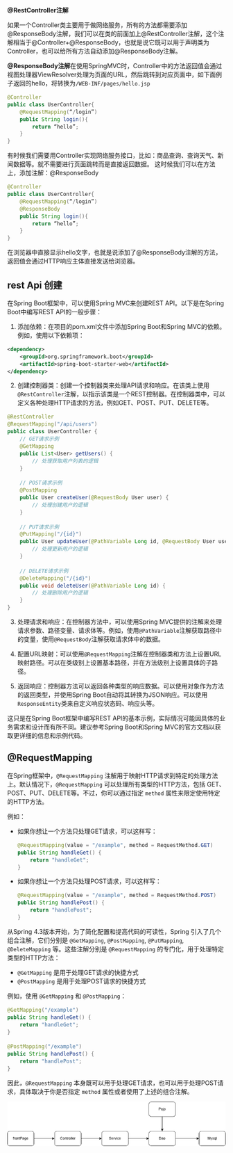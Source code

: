 **@RestController注解**

如果一个Controller类主要用于做网络服务，所有的方法都需要添加@ResponseBody注解，我们可以在类的前面加上@RestController注解，这个注解相当于@Controller+@ResponseBody，也就是说它既可以用于声明类为Controller，也可以给所有方法自动添加@ResponseBody注解。 

**@ResponseBody注解**在使用SpringMVC时，Controller中的方法返回值会通过视图处理器ViewResolver处理为页面的URL，然后跳转到对应页面中，如下面例子返回的hello，将转换为`/WEB-INF/pages/hello.jsp`

```java
@Controller
public class UserController{
	@RequestMapping(“/login”)
	public String login(){
		return “hello”;
	}
} 
```

有时候我们需要用Controller实现网络服务接口，比如：商品查询、查询天气、新闻数据等。就不需要进行页面跳转而是直接返回数据。 这时候我们可以在方法上，添加注解：@ResponseBody 

```java
@Controller
public class UserController{
	@RequestMapping(“/login”)
    @ResponseBody
	public String login(){
		return “hello”;
	}
} 
```

在浏览器中直接显示hello文字，也就是说添加了@ResponseBody注解的方法，返回值会通过HTTP响应主体直接发送给浏览器。

## rest Api 创建

在Spring Boot框架中，可以使用Spring MVC来创建REST API。以下是在Spring Boot中编写REST API的一般步骤：

1. 添加依赖：在项目的pom.xml文件中添加Spring Boot和Spring MVC的依赖。例如，使用以下依赖项：
```xml
<dependency>
    <groupId>org.springframework.boot</groupId>
    <artifactId>spring-boot-starter-web</artifactId>
</dependency>
```

2. 创建控制器类：创建一个控制器类来处理API请求和响应。在该类上使用`@RestController`注解，以指示该类是一个REST控制器。在控制器类中，可以定义各种处理HTTP请求的方法，例如GET、POST、PUT、DELETE等。

```java
@RestController
@RequestMapping("/api/users")
public class UserController {
    // GET请求示例
    @GetMapping
    public List<User> getUsers() {
        // 处理获取用户列表的逻辑
    }

    // POST请求示例
    @PostMapping
    public User createUser(@RequestBody User user) {
        // 处理创建用户的逻辑
    }

    // PUT请求示例
    @PutMapping("/{id}")
    public User updateUser(@PathVariable Long id, @RequestBody User user) {
        // 处理更新用户的逻辑
    }

    // DELETE请求示例
    @DeleteMapping("/{id}")
    public void deleteUser(@PathVariable Long id) {
        // 处理删除用户的逻辑
    }
}
```

3. 处理请求和响应：在控制器方法中，可以使用Spring MVC提供的注解来处理请求参数、路径变量、请求体等。例如，使用`@PathVariable`注解获取路径中的变量，使用`@RequestBody`注解获取请求体中的数据。

4. 配置URL映射：可以使用`@RequestMapping`注解在控制器类和方法上设置URL映射路径。可以在类级别上设置基本路径，并在方法级别上设置具体的子路径。

5. 返回响应：控制器方法可以返回各种类型的响应数据。可以使用对象作为方法的返回类型，并使用Spring Boot自动将其转换为JSON响应。可以使用`ResponseEntity`类来自定义响应状态码、响应头等。

这只是在Spring Boot框架中编写REST API的基本示例，实际情况可能因具体的业务需求和设计而有所不同。建议参考Spring Boot和Spring MVC的官方文档以获取更详细的信息和示例代码。

## @RequestMapping

在Spring框架中，`@RequestMapping` 注解用于映射HTTP请求到特定的处理方法上。默认情况下，`@RequestMapping` 可以处理所有类型的HTTP方法，包括 GET、POST、PUT、DELETE等。不过，你可以通过指定 `method` 属性来限定使用特定的HTTP方法。

例如：

- 如果你想让一个方法只处理GET请求，可以这样写：

  ```java
  @RequestMapping(value = "/example", method = RequestMethod.GET)
  public String handleGet() {
      return "handleGet";
  }
  ```

- 如果你想让一个方法只处理POST请求，可以这样写：

  ```java
  @RequestMapping(value = "/example", method = RequestMethod.POST)
  public String handlePost() {
      return "handlePost";
  }
  ```

从Spring 4.3版本开始，为了简化配置和提高代码的可读性，Spring 引入了几个组合注解，它们分别是 `@GetMapping`, `@PostMapping`, `@PutMapping`, `@DeleteMapping` 等。这些注解分别是 `@RequestMapping` 的专门化，用于处理特定类型的HTTP方法：

- `@GetMapping` 是用于处理GET请求的快捷方式
- `@PostMapping` 是用于处理POST请求的快捷方式

例如，使用 `@GetMapping` 和 `@PostMapping`：

```java
@GetMapping("/example")
public String handleGet() {
    return "handleGet";
}

@PostMapping("/example")
public String handlePost() {
    return "handlePost";
}
```

因此，`@RequestMapping` 本身既可以用于处理GET请求，也可以用于处理POST请求，具体取决于你是否指定 `method` 属性或者使用了上述的组合注解。

![image_service](../../../Image/image_service.png)